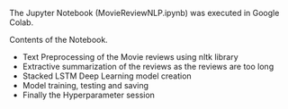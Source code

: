 The Jupyter Notebook (MovieReviewNLP.ipynb) was executed in Google Colab.

Contents of the Notebook.
- Text Preprocessing of the Movie reviews using nltk library
- Extractive summarization of the reviews as the reviews are too long
- Stacked LSTM Deep Learning model creation
- Model training, testing and saving
- Finally the Hyperparameter session

